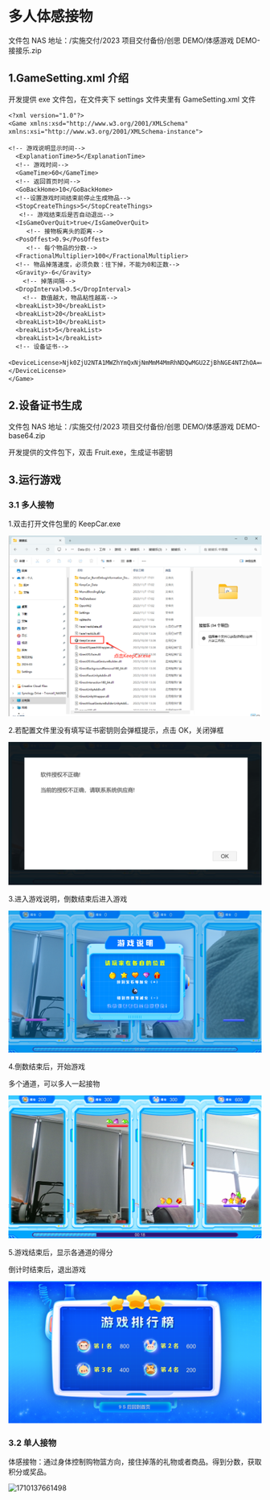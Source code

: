 # 多人体感接物

文件包 NAS 地址：/实施交付/2023 项目交付备份/创思 DEMO/体感游戏 DEMO-接接乐.zip

## 1.GameSetting.xml 介绍

开发提供 exe 文件包，在文件夹下 settings 文件夹里有 GameSetting.xml 文件

```
<?xml version="1.0"?>
<Game xmlns:xsd="http://www.w3.org/2001/XMLSchema" xmlns:xsi="http://www.w3.org/2001/XMLSchema-instance">

<!-- 游戏说明显示时间-->
  <ExplanationTime>5</ExplanationTime>
  <!-- 游戏时间-->
  <GameTime>60</GameTime>
  <!-- 返回首页时间-->
  <GoBackHome>10</GoBackHome>
  <!--设置游戏时间结束前停止生成物品-->
  <StopCreateThings>5</StopCreateThings>
   <!-- 游戏结束后是否自动退出-->
  <IsGameOverQuit>true</IsGameOverQuit>
     <!-- 接物板离头的距离-->
  <PosOffest>0.9</PosOffest>
     <!-- 每个物品的分数-->
  <FractionalMultiplier>100</FractionalMultiplier>
  <!-- 物品掉落速度，必须负数：往下掉，不能为0和正数-->
  <Gravity>-6</Gravity>
    <!-- 掉落间隔-->
  <DropInterval>0.5</DropInterval>
    <!-- 数值越大，物品粘性越高-->
  <breakList>30</breakList>
  <breakList>20</breakList>
  <breakList>10</breakList>
  <breakList>5</breakList>
  <breakList>1</breakList>
  <!-- 设备证书-->
  <DeviceLicense>Njk0ZjU2NTA1MWZhYmQxNjNmMmM4MmRhNDQwMGU2ZjBhNGE4NTZhOA==</DeviceLicense>
</Game>
```

## 2.设备证书生成

文件包 NAS 地址：/实施交付/2023 项目交付备份/创思 DEMO/体感游戏 DEMO-base64.zip

开发提供的文件包下，双击 Fruit.exe，生成证书密钥

## 3.运行游戏

### 3.1 多人接物

1.双击打开文件包里的 KeepCar.exe

![1710137368692](image/ConnectingObjects/1710137368692.png)

2.若配置文件里没有填写证书密钥则会弹框提示，点击 OK，关闭弹框

![1710137430732](image/ConnectingObjects/1710137430732.png)

3.进入游戏说明，倒数结束后进入游戏

![1710137471493](image/ConnectingObjects/1710137471493.png)

4.倒数结束后，开始游戏

多个通道，可以多人一起接物

![1710137577448](image/ConnectingObjects/1710137577448.png)

5.游戏结束后，显示各通道的得分

倒计时结束后，退出游戏

![1710137661498](image/ConnectingObjects/1710137661498.png)

### 3.2 单人接物

体感接物：通过身体控制购物篮方向，接住掉落的礼物或者商品。得到分数，获取积分或奖品。

![1710137661498](https://sensingstore.oss-cn-shanghai.aliyuncs.com/Troncell/Knowledge/UserDocs/%E4%BA%92%E5%8A%A8%E6%B4%BB%E5%8A%A8/images/7.png)

